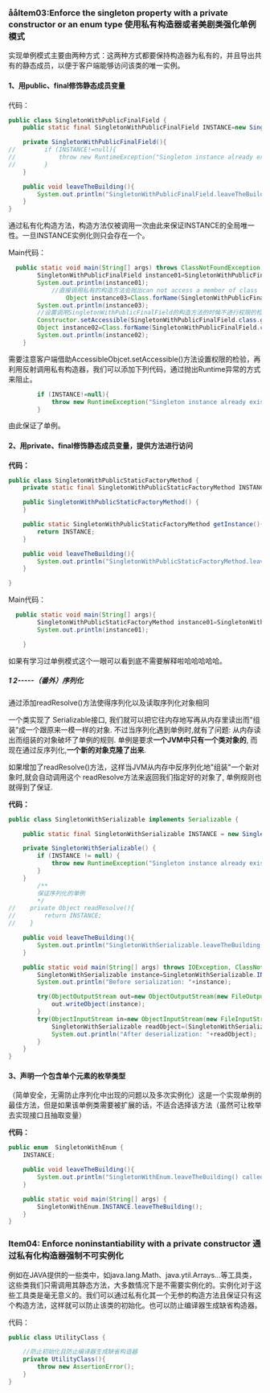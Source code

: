 ### ååItem03:Enforce the singleton property with a private constructor or an enum type 使用私有构造器或者美剧类强化单例模式

实现单例模式主要由两种方式：这两种方式都要保持构造器为私有的，并且导出共有的静态成员，以便于客户端能够访问该类的唯一实例。

#### 1、用public、final修饰静态成员变量

代码：

```java
public class SingletonWithPublicFinalField {
    public static final SingletonWithPublicFinalField INSTANCE=new SingletonWithPublicFinalField();

    private SingletonWithPublicFinalField(){
//        if (INSTANCE!=null){
//            throw new RuntimeException("Singleton instance already exists!!!");
//        }
    }

    public void leaveTheBuilding(){
        System.out.println("SingletonWithPublicFinalField.leaveTheBuilding() called...");
    }
}
```

通过私有化构造方法，构造方法仅被调用一次由此来保证INSTANCE的全局唯一性。一旦INSTANCE实例化则只会存在一个。

Main代码：

```java
  public static void main(String[] args) throws ClassNotFoundException, IllegalAccessException, InstantiationException {
        SingletonWithPublicFinalField instance01=SingletonWithPublicFinalField.INSTANCE;
        System.out.println(instance01);
    		//直接调用私有的构造方法会抛出can not access a member of class com.effectiveJava.item03.SingletonWithPublicFinalField with modifiers "private" 异常
				Object instance03=Class.forName(SingletonWithPublicFinalField.class.getName()).newInstance();
        System.out.println(instance03);
        //设置调用SingletonWithPublicFinalField的构造方法的时候不进行权限的检测 即无视private
        Constructor.setAccessible(SingletonWithPublicFinalField.class.getConstructors(),true);
        Object instance02=Class.forName(SingletonWithPublicFinalField.class.getName()).newInstance();
        System.out.println(instance02);
    }
```

需要注意客户端借助AccessibleObjcet.setAccessible()方法设置权限的检验，再利用反射调用私有构造器，我们可以添加下列代码，通过抛出Runtime异常的方式来阻止。

```java
        if (INSTANCE!=null){
            throw new RuntimeException("Singleton instance already exists!!!");
        }
```

由此保证了单例。

#### 2、用private、final修饰静态成员变量，提供方法进行访问

**代码：**

```java
public class SingletonWithPublicStaticFactoryMethod {
    private static final SingletonWithPublicStaticFactoryMethod INSTANCE=new SingletonWithPublicStaticFactoryMethod();

    public SingletonWithPublicStaticFactoryMethod() {
    }

    public static SingletonWithPublicStaticFactoryMethod getInstance(){
        return INSTANCE;
    }

    public void leaveTheBuilding(){
        System.out.println("SingletonWithPublicStaticFactoryMethod.leaveTheBuilding() called...");
    }

}
```

Main代码：

```java
  public static void main(String[] args){
        SingletonWithPublicStaticFactoryMethod instance01=SingletonWithPublicStaticFactoryMethod.getInstance();
        System.out.println(instance01);

    }
```

如果有学习过单例模式这个一眼可以看到底不需要解释啦哈哈哈哈哈。

##### 1 2-----（番外）序列化

通过添加readResolve()方法使得序列化以及读取序列化对象相同

一个类实现了 Serializable接口, 我们就可以把它往内存地写再从内存里读出而"组装"成一个跟原来一模一样的对象. 不过当序列化遇到单例时,就有了问题: 从内存读出而组装的对象破坏了单例的规则. 单例是要求**一个JVM中只有一个类对象的**, 而现在通过反序列化,**一个新的对象克隆了出来**.

如果增加了readResolve()方法，这样当JVM从内存中反序列化地"组装"一个新对象时,就会自动调用这个 readResolve方法来返回我们指定好的对象了, 单例规则也就得到了保证. 

**代码：**

```java
public class SingletonWithSerializable implements Serializable {

    public static final SingletonWithSerializable INSTANCE = new SingletonWithSerializable();

    private SingletonWithSerializable() {
        if (INSTANCE != null) {
            throw new RuntimeException("Singleton instance already exists!!!");
        }
    }
		/**
		保证序列化的单例
		*/
//    private Object readResolve(){
//        return INSTANCE;
//    }

    public void leaveTheBuilding(){
        System.out.println("SingletonWithSerializable.leaveTheBuilding() called...");
    }

    public static void main(String[] args) throws IOException, ClassNotFoundException {
        SingletonWithSerializable instance=SingletonWithSerializable.INSTANCE;
        System.out.println("Before serialization: "+instance);

        try(ObjectOutputStream out=new ObjectOutputStream(new FileOutputStream("file1.ser"))){
            out.writeObject(instance);
        }
        try(ObjectInputStream in=new ObjectInputStream(new FileInputStream("file1.ser"))){
            SingletonWithSerializable readObject=(SingletonWithSerializable)in.readObject();
            System.out.println("After deserialization: "+readObject);
        }
    }
}
```

#### 3、声明一个包含单个元素的枚举类型

（简单安全，无需防止序列化中出现的问题以及多次实例化）这是一个实现单例的最佳方法，但是如果该单例类需要被扩展的话，不适合选择该方法（虽然可让枚举去实现接口且抽取变量）

**代码：**

```java
public enum  SingletonWithEnum {
    INSTANCE;

    public void leaveTheBuilding(){
        System.out.println("SingletonWithEnum.leaveTheBuilding() called...");
    }

    public static void main(String[] args) {
        SingletonWithEnum.INSTANCE.leaveTheBuilding();
    }
}
```



### Item04: Enforce noninstantiability with a private constructor 通过私有化构造器强制不可实例化

例如在JAVA提供的一些类中，如java.lang.Math、java.ytil.Arrays...等工具类，这些类我们只需调用其静态方法，大多数情况下是不需要实例化的。实例化对于这些工具类是毫无意义的。我们可以通过私有化其一个无参的构造方法且保证只有这个构造方法，这样就可以防止该类的初始化。也可以防止编译器生成缺省构造器。

代码：

```java
public class UtilityClass {

    //防止初始化且防止编译器生成缺省构造器
    private UtilityClass(){
        throw new AssertionError();
    }
}
```

